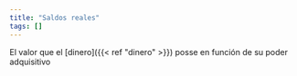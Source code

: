 ```yaml
---
title: "Saldos reales"
tags: []
---
```

El valor que el [dinero]({{< ref "dinero" >}}) posse en función de su poder adquisitivo
